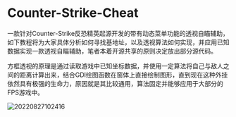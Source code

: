 # Counter-Strike-Cheat

一款针对Counter-Strike反恐精英起源开发的带有动态菜单功能的透视自瞄辅助，如下教程将为大家具体分析如何寻找基地址，以及透视算法如何实现，并应用已知数据实现一款透视自瞄辅助，笔者本着开源共享的原则决定放出部分源代码。

方框透视的原理是通过读取游戏中已知坐标数据，并使用一定算法将自己与敌人之间的距离计算出来，结合GDI绘图函数在窗体上直接绘制图形，直到现在这种外挂依然具有极强的生命力，原因就是其比较通用，算法固定并能够应用于大部分的FPS游戏中。


![20220827102416](https://user-images.githubusercontent.com/52789403/187010642-005675d6-cf98-4438-9caa-4896a7354488.png)















































